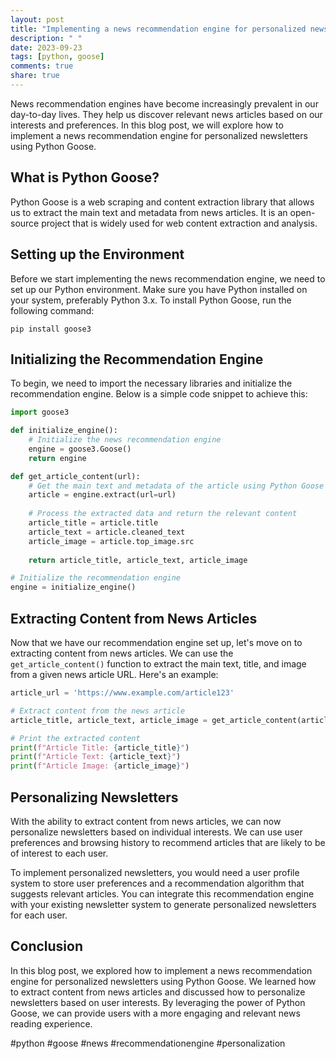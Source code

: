 ```yaml
---
layout: post
title: "Implementing a news recommendation engine for personalized newsletters using Python Goose"
description: " "
date: 2023-09-23
tags: [python, goose]
comments: true
share: true
---
```


News recommendation engines have become increasingly prevalent in our day-to-day lives. They help us discover relevant news articles based on our interests and preferences. In this blog post, we will explore how to implement a news recommendation engine for personalized newsletters using Python Goose.

## What is Python Goose?

Python Goose is a web scraping and content extraction library that allows us to extract the main text and metadata from news articles. It is an open-source project that is widely used for web content extraction and analysis.

## Setting up the Environment

Before we start implementing the news recommendation engine, we need to set up our Python environment. Make sure you have Python installed on your system, preferably Python 3.x. To install Python Goose, run the following command:

```
pip install goose3
```

## Initializing the Recommendation Engine

To begin, we need to import the necessary libraries and initialize the recommendation engine. Below is a simple code snippet to achieve this:

```python
import goose3

def initialize_engine():
    # Initialize the news recommendation engine
    engine = goose3.Goose()
    return engine

def get_article_content(url):
    # Get the main text and metadata of the article using Python Goose
    article = engine.extract(url=url)
    
    # Process the extracted data and return the relevant content
    article_title = article.title
    article_text = article.cleaned_text
    article_image = article.top_image.src
    
    return article_title, article_text, article_image

# Initialize the recommendation engine
engine = initialize_engine()
```

## Extracting Content from News Articles

Now that we have our recommendation engine set up, let's move on to extracting content from news articles. We can use the `get_article_content()` function to extract the main text, title, and image from a given news article URL. Here's an example:

```python
article_url = 'https://www.example.com/article123'

# Extract content from the news article
article_title, article_text, article_image = get_article_content(article_url)

# Print the extracted content
print(f"Article Title: {article_title}")
print(f"Article Text: {article_text}")
print(f"Article Image: {article_image}")
```

## Personalizing Newsletters

With the ability to extract content from news articles, we can now personalize newsletters based on individual interests. We can use user preferences and browsing history to recommend articles that are likely to be of interest to each user.

To implement personalized newsletters, you would need a user profile system to store user preferences and a recommendation algorithm that suggests relevant articles. You can integrate this recommendation engine with your existing newsletter system to generate personalized newsletters for each user.

## Conclusion

In this blog post, we explored how to implement a news recommendation engine for personalized newsletters using Python Goose. We learned how to extract content from news articles and discussed how to personalize newsletters based on user interests. By leveraging the power of Python Goose, we can provide users with a more engaging and relevant news reading experience.

#python #goose #news #recommendationengine #personalization